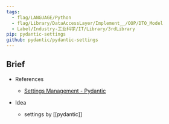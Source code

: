 ```yaml
---
tags:
  - flag/LANGUAGE/Python
  - flag/Library/DataAccessLayer/Implement__/OOP/DTO_Model
  - Label/Industry-工业科学/IT/Library/3rdLibrary
pip: pydantic-settings
github: pydantic/pydantic-settings
---
```


## Brief

- References
    - [Settings Management - Pydantic](https://docs.pydantic.dev/latest/concepts/pydantic_settings/)

- Idea
    - settings by [[pydantic]]
